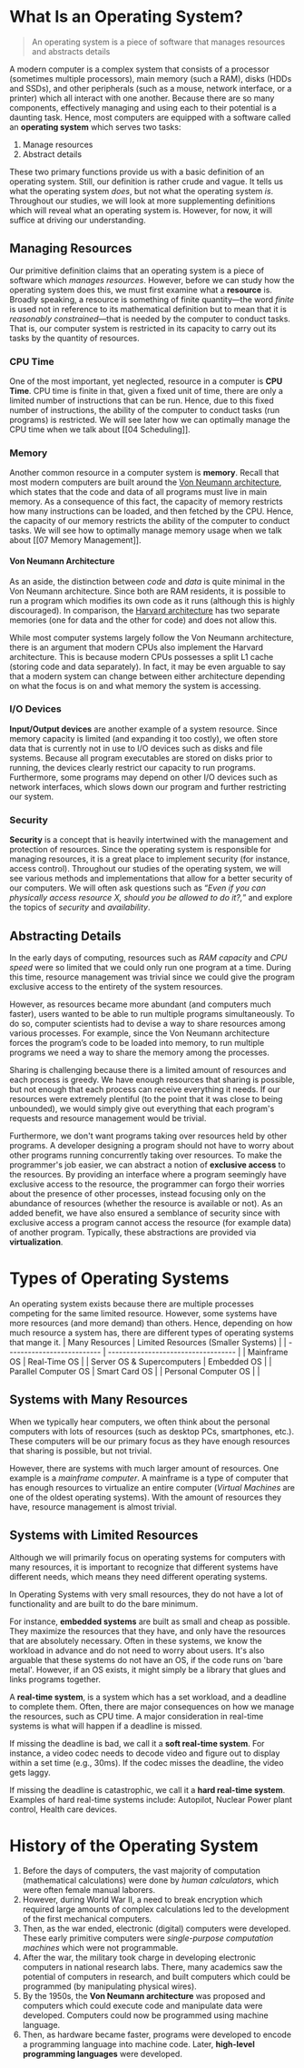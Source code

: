 # What Is an Operating System?
> An operating system is a piece of software that manages resources and abstracts details

A modern computer is a complex system that consists of a processor (sometimes multiple processors), main memory (such a RAM), disks (HDDs and SSDs), and other peripherals (such as a mouse, network interface, or a printer) which all interact with one another. Because there are so many components, effectively managing and using each to their potential is a daunting task. Hence, most computers are equipped with a software called an **operating system** which serves two tasks:
1. Manage resources
2. Abstract details

These two primary functions provide us with a basic definition of an operating system. Still, our definition is rather crude and vague. It tells us what the operating system *does*, but not what the operating system *is*. Throughout our studies, we will look at more supplementing definitions which will reveal what an operating system is. However, for now, it will suffice at driving our understanding.

## Managing Resources
Our primitive definition claims that an operating system is a piece of software which *manages resources*. However, before we can study how the operating system does this, we must first examine what a **resource** is. Broadly speaking, a resource is something of finite quantity—the word *finite* is used not in reference to its mathematical definition but to mean that it is *reasonably constrained*—that is needed by the computer to conduct tasks. That is, our computer system is restricted in its capacity to carry out its tasks by the quantity of resources.

### CPU Time
One of the most important, yet neglected, resource in a computer is **CPU Time**. CPU time is finite in that, given a fixed unit of time, there are only a limited number of instructions that can be run. Hence, due to this fixed number of instructions, the ability of the computer to conduct tasks (run programs) is restricted. We will see later how we can optimally manage the CPU time when we talk about [[04 Scheduling]].

### Memory
Another common resource in a computer system is **memory**. Recall that most modern computers are built around the [Von Neumann architecture](https://en.wikipedia.org/wiki/Von_Neumann_architecture), which states that the code and data of all programs must live in main memory. As a consequence of this fact, the capacity of memory restricts how many instructions can be loaded, and then fetched by the CPU. Hence, the capacity of our memory restricts the ability of the computer to conduct tasks. We will see how to optimally manage memory usage when we talk about [[07 Memory Management]].

#### Von Neumann Architecture
As an aside, the distinction between *code* and *data* is quite minimal in the Von Neumann architecture. Since both are RAM residents, it is possible to run a program which modifies its own code as it runs (although this is highly discouraged). In comparison, the [Harvard architecture](https://en.wikipedia.org/wiki/Harvard_architecture) has two separate memories (one for data and the other for code) and does not allow this.

While most computer systems largely follow the Von Neumann architecture, there is an argument that modern CPUs also implement the Harvard architecture. This is because modern CPUs possesses a split L1 cache (storing code and data separately). In fact, it may be even arguable to say that a modern system can change between either architecture depending on what the focus is on and what memory the system is accessing.

### I/O Devices
**Input/Output devices** are another example of a system resource. Since memory capacity is limited (and expanding it too costly), we often store data that is currently not in use to I/O devices such as disks and file systems. Because all program executables are stored on disks prior to running, the devices clearly restrict our capacity to run programs. Furthermore, some programs may depend on other I/O devices such as network interfaces, which slows down our program and further restricting our system.

### Security
**Security** is a concept that is heavily intertwined with the management and protection of resources. Since the operating system is responsible for managing resources, it is a great place to implement security (for instance, access control). Throughout our studies of the operating system, we will see various methods and implementations that allow for a better security of our computers. We will often ask questions such as “*Even if you can physically access resource X, should you be allowed to do it?,*” and explore the topics of *security* and *availability*. 

## Abstracting Details
In the early days of computing, resources such as *RAM capacity* and *CPU speed* were so limited that we could only run one program at a time. During this time, resource management was trivial since we could give the program exclusive access to the entirety of the system resources.

However, as resources became more abundant (and computers much faster), users wanted to be able to run multiple programs simultaneously. To do so, computer scientists had to devise a way to share resources among various processes. For example, since the Von Neumann architecture forces the program’s code to be loaded into memory, to run multiple programs we need a way to share the memory among the processes.

Sharing is challenging because there is a limited amount of resources and each process is greedy. We have enough resources that sharing is possible, but not enough that each process can receive everything it needs. If our resources were extremely plentiful (to the point that it was close to being unbounded), we would simply give out everything that each program's requests and resource management would be trivial.

Furthermore, we don't want programs taking over resources held by other programs. A developer designing a program should not have to worry about other programs running concurrently taking over resources. To make the programmer's job easier, we can abstract a notion of **exclusive access** to the resources. By providing an interface where a program seemingly have exclusive access to the resource, the programmer can forgo their worries about the presence of other processes, instead focusing only on the abundance of resources (whether the resource is available or not). As an added benefit, we have also ensured a semblance of security since with exclusive access a program cannot access the resource (for example data) of another program. Typically, these abstractions are provided via **virtualization**.

# Types of Operating Systems
An operating system exists because there are multiple processes competing for the same limited resource. However, some systems have more resources (and more demand) than others. Hence, depending on how much resource a system has, there are different types of operating systems that mange it.
| Many Resources             | Limited Resources (Smaller Systems) |
| -------------------------- | ----------------------------------- |
| Mainframe OS               | Real-Time OS                        |
| Server OS & Supercomputers | Embedded OS                         |
| Parallel Computer OS       | Smart Card OS                       |
| Personal Computer OS                           |                                     |

## Systems with Many Resources
When we typically hear computers, we often think about the personal computers with lots of resources (such as desktop PCs, smartphones, etc.). These computers will be our primary focus as they have enough resources that sharing is possible, but not trivial.

However, there are systems with much larger amount of resources. One example is a *mainframe computer*. A mainframe is a type of computer that has enough resources to virtualize an entire computer (*Virtual Machines* are one of the oldest operating systems). With the amount of resources they have, resource management is almost trivial.

## Systems with Limited Resources
Although we will primarily focus on operating systems for computers with many resources, it is important to recognize that different systems have different needs, which means they need different operating systems. 

In Operating Systems with very small resources, they do not have a lot of functionality and are built to do the bare minimum.

For instance, **embedded systems** are built as small and cheap as possible. They maximize the resources that they have, and only have the resources that are absolutely necessary. Often in these systems, we know the workload in advance and do not need to worry about users. It's also arguable that these systems do not have an OS, if the code runs on 'bare metal'. However, if an OS exists, it might simply be a library that glues and links programs together. 

A **real-time system**, is a system which has a set workload, and a deadline to complete them. Often, there are major consequences on how we manage the resources, such as CPU time. A major consideration in real-time systems is what will happen if a deadline is missed.

If missing the deadline is bad, we call it a **soft real-time system**. For instance, a video codec needs to decode video and figure out to display within a set time (e.g., 30ms). If the codec misses the deadline, the video gets laggy.

If missing the deadline is catastrophic, we call it a **hard real-time system**. Examples of hard real-time systems include: Autopilot, Nuclear Power plant control, Health care devices. 

# History of the Operating System
1. Before the days of computers, the vast majority of computation (mathematical calculations) were done by *human calculators*, which were often female manual laborers. 
2. However, during World War II, a need to break encryption which required large amounts of complex calculations led to the development of the first mechanical computers.
3. Then, as the war ended, electronic (digital) computers were developed. These early primitive computers were *single-purpose computation machines* which were not programmable.
4. After the war, the military took charge in developing electronic computers in national research labs. There, many academics saw the potential of computers in research, and built computers which could be programmed (by manipulating physical wires).
5. By the 1950s, the **Von Neumann architecture** was proposed and computers which could execute code and manipulate data were developed. Computers could now be programmed using machine language.
8. Then, as hardware became faster, programs were developed to encode a programming language into machine code. Later, **high-level programming languages** were developed.
